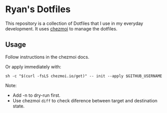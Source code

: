 # Ryan's Dotfiles

This repository is a collection of Dotfiles that I use in my everyday development.
It uses [chezmoi](https://www.chezmoi.io/) to manage the dotfiles.

## Usage

Follow instructions in the chezmoi docs.

Or apply immediately with:
```
sh -c "$(curl -fsLS chezmoi.io/get)" -- init --apply $GITHUB_USERNAME
```

Note:
- Add -n to dry-run first.
- Use chezmoi `diff` to check diference between target and destination state.
